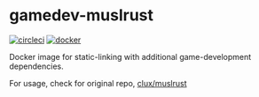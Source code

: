 # gamedev-muslrust

[![circleci](https://badgen.net/circleci/github/pbzweihander/gamedev-muslrust)](https://circleci.com/gh/pbzweihander/gamedev-muslrust)
[![docker](https://badgen.net/docker/pulls/pbzweihander/gamedev-muslrust)](https://store.docker.com/community/images/pbzweihander/gamedev-muslrust)

Docker image for static-linking with additional game-development dependencies.

For usage, check for original repo, [clux/muslrust](https://github.com/clux/muslrust)
